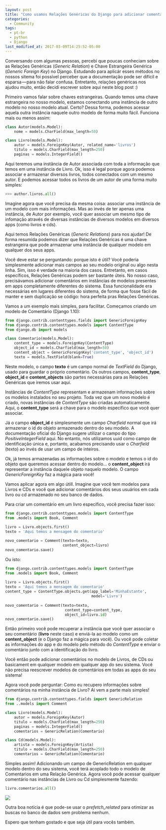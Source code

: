 ```yaml
---
layout: post
title: "Como usamos Relações Genéricas do Django para adicionar comentários em instâncias de diferentes modelos"
categories:
  - Community
tags:
  - pt-br
  - python
  - Django 
last_modified_at: 2017-03-09T14:25:52-05:00
---
```


Conversando com algumas pessoas, percebi que poucas conheciam sobre as Relações Genéricas (*Generic Relation*) e Chave Estrangeira Genérica (*Generic Foreign Key*) no Django. Estudando para aplicár esses métodos no nossos sitema foi possível perceber que a documentação pode ser difícil e esparsa — para não falar confusa. Entretanto, relações genéricas nos ajudou muito, então decidi escrever sobre aqui neste blog post :)

Primeiro vamos falar sobre chaves estrangeiras. Quando temos uma chave estrangeira no nosso modelo, estamos conectando uma instância de outro modelo no nosso modelo atual. Certo? Dessa forma, podemos acessar aquela outra instância naquele outro modelo de forma muito fácil. Funciona mais ou menos assim:

```python
class Autor(models.Model):
    nome = models.CharField(max_length=50)

class Livro(models.Model):
    autor = models.ForeignKey(Autor, related_name='livros')
    titulo = models.CharField(max_length=250)
    paginas = models.IntegerField()
```

Aqui teremos uma instância de Autor associada com toda a informação que temos em uma instância de Livro. Ok, isso é legal porque agora podemos associar e armazenar diversos livros, 
todos conectados com um mesmo autor. E podemos acessar todos os livros de um autor de uma forma muito simples:

```python
>>> author.livros.all()
```

Imagine agora que você precisa da mesma coisa: associar uma instância de um modelo com mais informações. Mas ao invés de ter apenas uma instância, de Autor por exemplo, você quer associar um mesmo tipo de infomação através de diversas instâncias de diversos modelos em diversos apps (como livros e cds).

Aqui temos Relações Genéricas (*Generic Relations*) para nos ajudar! De forma resumida podemos dizer que Relações Genéricas é uma chave estrangeira que pode armazenar uma instância de qualquer modelo em qualquer dos seus apps.

Você deve estar se perguntando: porque isto é útil? Você poderia simplesmente adicionar mais campos ao seu modelo original ou algo nesta linha. Sim, isso é verdade na maioria dos casos. Entretanto, em casos específicos, Relações Genéricas podem ser bastante úteis. No nosso caso, precisávamos adicionar comentários em instâncias de modelos presentes em apps completamente diferentes do sistema. Essa funcionalidade era necessárias em lugares diferentes do sistema, de forma que fosse fácil de manter e sem duplicação se código: hora perfeita pras Relações Genéricas.

Vamos a um exemplo mais simples, para facilitar. Começamos criando um modelo de Comentário (Django 1.10):

```python
from django.contrib.contenttypes.fields import GenericForeignKey
from django.contrib.contenttypes.models import ContentType
from django.db import models

class Comentario(models.Model):
    content_type = models.ForeignKey(ContentType)
    object_id = models.Charfield(max_length=50)
    content_object = GenericForeignKey('content_type', 'object_id')
    texto = models.TextField(blank=True)
```

Neste modelo, o campo **texto** é um campo normal de *TextField* do Django, usado para guardar o próprio comentário. Os outros campos, **content_type**, **object_id** e **content_objects** 
são partes necessárias para as Relações Genéricas que iremos usar aqui.

Instâncias de *ContentType* representam e armazenam informações sobre os modelos instalados no seu projeto. 
Toda vez que um novo modelo é criado, novas instâncias de *ContentType* são criadas automaticamente. Aqui, o **content_type** será a chave para o modelo específico que você quer associar.

Já o campo **object_id** é simplesmente um campo *Charfield* normal que irá armazenar o id do objeto armazenado dentro do seu modelo. 
A documentação oficial do Django sugere utilizar o campo do tipo *PositiveIntegerField* aqui. No entanto, nós utilizamos uuid como campo de identificação única e, portanto, acabamos precisando usar o 
*Charfield* (texto) ao invés de usar um campo de inteiros.

Ok, já temos armazenadas as informações sobre o modelo e temos o id do objeto que queremos acessar dentro do modelo... o **content_object** irá representar a instância daquele objeto naquelo modelo. 
O campo *GenericForeignKey* faz a mágica para você!

Vamos aplicar agora em algo útill. Imagine que você tem modelos para Livros e CDs e você que adicionar comentários dos seus usuários em cada livro ou cd armazenado no seu banco de dados.

Para criar um comentário em um livro específico, você precisa fazer isso:

```python
from django.contrib.contenttypes.models import ContentType
from .models import Book, Comment
 
livro = Livro.objects.first()
texto = 'Aqui temos a mensagem do comentario'

novo_comentario = Comment(texto=texto,
                          content_object=livro)
novo_comentario.save()
```

Ou isto:

```python
from django.contrib.contenttypes.models import ContentType
from .models import Book, Comment
 
livro = Livro.objects.first()
texto = 'Aqui temos a mensagem do comentario'
content_type = ContentType.objects.get(app_label='MinhaEstante',     
                                       model='Livro')
  
novo_comentario = Comment(texto=texto,
                           content_type=content_type,
                           object_id=livro.id)
novo_comentario.save()
```

Então primeiro você pode recuperar a instância que você quer associar o seu comentário (**livro** neste caso) e enviá-la ao modelo como um **content_object** (e o Django faz a mágica para você). Ou você pode coletar as informações do app e do modelo pelo método do *ContentType* e enviar o comentário junto com a identificação do livro.

Você então pode adicionar comentários no modelo de Livros, de CDs ou basicament em qualquer modelo em qualquer app do seu sistema. Você não precisa reescrever modelos de comentários em todas as apps do seu sistema!

Agora você pode perguntar: Como eu recupero informações sobre comentários na minha instância de Livro? Ai vem a parte mais simples!


```python
from django.contrib.contenttypes.fields import GenericRelation
from ..models import Comment

class Livro(models.Model):
    autor = models.ForeignKey(Autor)
    titulo = models.CharField(max_length=250)
    paginas = models.IntegerField()
    comentarios = GenericRelation(Comentario)

class Cd(models.Model):
    artista = models.ForeignKey(Artista)
    titulo = models.CharField(max_length=250)
    comentarios = GenericRelation(Comentario)
```

Simples assim! Adicionando um campo de GenericRelation em qualquer modelo dentro do seu sistema, você terá acoplado todo o modelo de Comentarios em uma Relação Genérica. Agora você pode acessar qualquer comentário nas instâncias de Livro ou Cd simplesmente fazendo:


```python
livro.comentarios.all()
```

![](https://cdn-images-1.medium.com/max/800/1*mPUc2fU1VPbW6gjbw1DjeQ.gif)

Outra boa notícia é que pode-se usar o *prefetch_related* para otimizar as buscas no banco de dados sem problema nenhum.

Espero que tenham gostado e que seja útil para vocês também.
